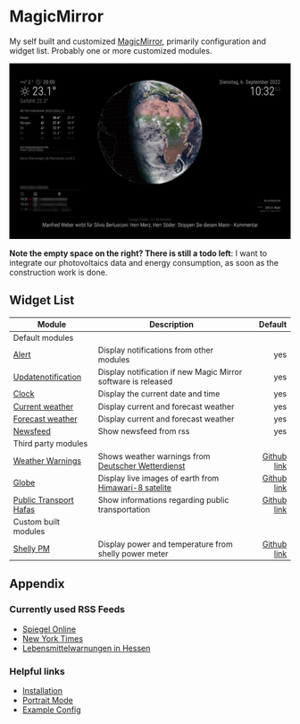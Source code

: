 # MagicMirror

My self built and customized [MagicMirror](https://magicmirror.builders/), primarily configuration and widget list. Probably one or more customized modules.

![MagicMirror - Version 1](pics/MagicMirror.png "MagicMirror")

**Note the empty space on the right? There is still a todo left**: I want to integrate our photovoltaics data and energy consumption, as soon as the construction work is done.

## Widget List

| Module | Description | Default |
| ------ | ----------- | -------: |
| Default modules |
| [Alert](https://docs.magicmirror.builders/modules/alert.html)  | Display notifications from other modules | yes |
| [Updatenotification](https://docs.magicmirror.builders/modules/updatenotification.html) | Display notification if new Magic Mirror software is released | yes |
| [Clock](https://docs.magicmirror.builders/modules/clock.html) | Display the current date and time | yes |
| [Current weather](https://docs.magicmirror.builders/modules/weather.html) | Display current and forecast weather | yes |
| [Forecast weather](https://docs.magicmirror.builders/modules/weather.html) | Display current and forecast weather | yes |
| [Newsfeed](https://docs.magicmirror.builders/modules/newsfeed.html) | Show newsfeed from rss | yes |
| Third party modules
| [Weather Warnings](https://github.com/LukeSkywalker92/MMM-DWD-WarnWeather) | Shows weather warnings from [Deutscher Wetterdienst](https://www.dwd.de/DE/Home/home_node.html) | [Github link](https://github.com/LukeSkywalker92/MMM-DWD-WarnWeather) |
| [Globe](https://github.com/LukeSkywalker92/MMM-Globe) | Display live images of earth from [Himawari-8 satelite](https://eumetview.eumetsat.int/static-images/latestImages.html) | [Github link](https://github.com/LukeSkywalker92/MMM-Globe) |
| [Public Transport Hafas](https://github.com/raywo/MMM-PublicTransportHafas) | Show informations regarding public transportation | [Github link](https://github.com/raywo/MMM-PublicTransportHafas) |
| Custom built modules |
| [Shelly PM](https://github.com/stefanjacobs/MMM-Shelly-PM) | Display power and temperature from shelly power meter | [Github link](https://github.com/stefanjacobs/MMM-Shelly-PM) |

## Appendix

### Currently used RSS Feeds

- [Spiegel Online](https://www.spiegel.de/schlagzeilen/tops/index.rss)
- [New York Times](https://www.nytimes.com/services/xml/rss/nyt/HomePage.xml)
- [Lebensmittelwarnungen in Hessen](https://www.lebensmittelwarnung.de/bvl-lmw-de/opensaga/feed/lebensmittel/hessen.rss)

### Helpful links

- [Installation](https://docs.magicmirror.builders/getting-started/installation.html)
- [Portrait Mode](https://forum.magicmirror.builders/topic/13059/portrait-mode/3)
- [Example Config](http://zirbitzkogel.at/blog/2019/06/09/magic-mirror-fuer-ikea-kallax-regal-selber-bauen/)
